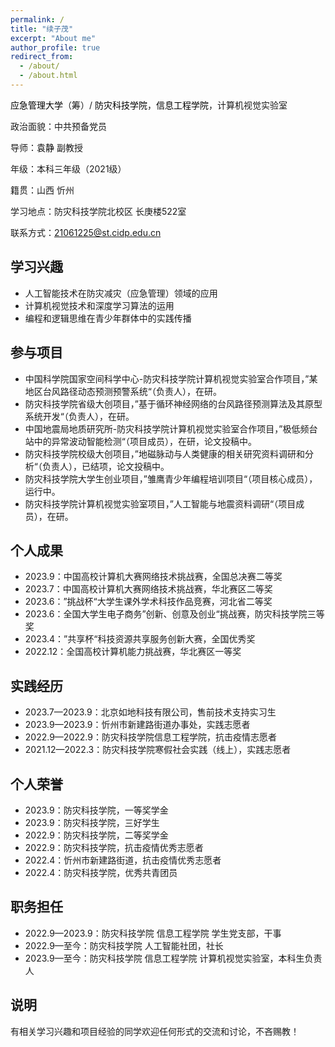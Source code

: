 ```yaml
---
permalink: /
title: "续子茂"
excerpt: "About me"
author_profile: true
redirect_from: 
  - /about/
  - /about.html
---
```

<a href="https://www.ncist.edu.cn/Home/" style="text-decoration:none; color:black;">应急管理大学</a>（筹）/ <a href="https://www.cidp.edu.cn/" style="text-decoration:none; color:black;">防灾科技学院</a>，<a href="https://ie.cidp.edu.cn/index.jsp" style="text-decoration:none; color:black;">信息工程学院</a>，计算机视觉实验室

政治面貌：中共预备党员

导师：<a href="https://baike.baidu.com/item/%E8%A2%81%E9%9D%99/63116510?fr=ge_ala" style="text-decoration:none; color:black;">袁静</a> 副教授

年级：本科三年级（2021级）

籍贯：山西 忻州

学习地点：防灾科技学院北校区 长庚楼522室

联系方式：21061225@st.cidp.edu.cn



## 学习兴趣

* 人工智能技术在防灾减灾（应急管理）领域的应用
* 计算机视觉技术和深度学习算法的运用
* 编程和逻辑思维在青少年群体中的实践传播



## 参与项目

- 中国科学院国家空间科学中心-防灾科技学院计算机视觉实验室合作项目，”某地区台风路径动态预测预警系统“（负责人），在研。
- 防灾科技学院省级大创项目，”基于循环神经网络的台风路径预测算法及其原型系统开发“（负责人），在研。
- 中国地震局地质研究所-防灾科技学院计算机视觉实验室合作项目，”极低频台站中的异常波动智能检测“（项目成员），在研，论文投稿中。
- 防灾科技学院校级大创项目，”地磁脉动与人类健康的相关研究资料调研和分析“（负责人），已结项，论文投稿中。
- 防灾科技学院大学生创业项目，”雏鹰青少年编程培训项目“（项目核心成员），运行中。
- 防灾科技学院计算机视觉实验室项目，”人工智能与地震资料调研“（项目成员），在研。



## 个人成果

- 2023.9：中国高校计算机大赛网络技术挑战赛，全国总决赛二等奖
- 2023.7：中国高校计算机大赛网络技术挑战赛，华北赛区二等奖
- 2023.6：”挑战杯“大学生课外学术科技作品竞赛，河北省二等奖
- 2023.6：全国大学生电子商务”创新、创意及创业“挑战赛，防灾科技学院三等奖
- 2023.4：”共享杯“科技资源共享服务创新大赛，全国优秀奖
- 2022.12：全国高校计算机能力挑战赛，华北赛区一等奖



## 实践经历

- 2023.7—2023.9：北京如地科技有限公司，售前技术支持实习生
- 2023.9—2023.9：忻州市新建路街道办事处，实践志愿者
- 2022.9—2022.9：防灾科技学院信息工程学院，抗击疫情志愿者
- 2021.12—2022.3：防灾科技学院寒假社会实践（线上），实践志愿者



## 个人荣誉

- 2023.9：防灾科技学院，一等奖学金
- 2023.9：防灾科技学院，三好学生
- 2022.9：防灾科技学院，二等奖学金
- 2022.9：防灾科技学院，抗击疫情优秀志愿者
- 2022.4：忻州市新建路街道，抗击疫情优秀志愿者
- 2022.4：防灾科技学院，优秀共青团员



## 职务担任

- 2022.9—2023.9：防灾科技学院 信息工程学院 学生党支部，干事
- 2022.9—至今：防灾科技学院 人工智能社团，社长
- 2023.9—至今：防灾科技学院 信息工程学院 计算机视觉实验室，本科生负责人



## 说明

有相关学习兴趣和项目经验的同学欢迎任何形式的交流和讨论，不吝赐教！






